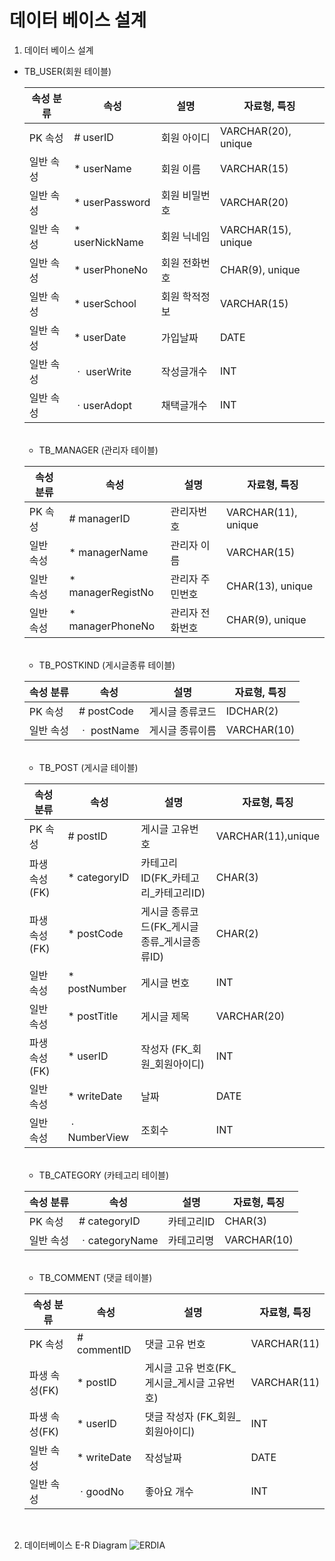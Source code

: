 # 데이터 베이스 설계

1. 데이터 베이스 설계
- TB_USER(회원 테이블)
    
    속성 분류 | 속성 | 설명 | 자료형, 특징
    --------|------|-----|----|
    PK 속성| # userID | 회원 아이디 | VARCHAR(20), unique
    일반 속성 | * userName | 회원 이름| VARCHAR(15)
    일반 속성 | * userPassword | 회원 비밀번호 | VARCHAR(20)
    일반 속성 | * userNickName | 회원 닉네임 | VARCHAR(15), unique
    일반 속성 | * userPhoneNo | 회원 전화번호 | CHAR(9), unique
    일반 속성 | * userSchool | 회원 학적정보 | VARCHAR(15)
    일반 속성 | * userDate | 가입날짜 | DATE
    일반 속성 |ㆍ userWrite | 작성글개수 | INT
    일반 속성 |ㆍuserAdopt | 채택글개수 | INT

    <br>

    - TB_MANAGER (관리자 테이블)

    속성 분류 | 속성 | 설명 | 자료형, 특징
    --------|------|-----|----|
    PK 속성 | # managerID | 관리자번호 | VARCHAR(11), unique
    일반 속성 | * managerName | 관리자 이름 | VARCHAR(15)
    일반 속성 | * managerRegistNo | 관리자 주민번호 | CHAR(13), unique
    일반 속성 | * managerPhoneNo | 관리자 전화번호 | CHAR(9), unique

    <br>

    - TB_POSTKIND (게시글종류 테이블)

    속성 분류 | 속성 | 설명 | 자료형, 특징
    --------|------|-----|----|
    PK 속성 | # postCode | 게시글 종류코드 | IDCHAR(2)
    일반 속성 | ㆍ postName | 게시글 종류이름 | VARCHAR(10)
    
    <br>

    - TB_POST (게시글 테이블)

    속성 분류 | 속성 | 설명 | 자료형, 특징
    --------|------|-----|----|
    PK 속성 | # postID | 게시글 고유번호 | VARCHAR(11),unique
    파생 속성(FK) | * categoryID | 카테고리 ID(FK_카테고리_카테고리ID) | CHAR(3)
    파생 속성(FK) | * postCode | 게시글 종류코드(FK_게시글종류_게시글종류ID) | CHAR(2)
    일반 속성 | * postNumber | 게시글 번호 | INT
    일반 속성 | * postTitle | 게시글 제목 | VARCHAR(20)
    파생 속성(FK) | * userID | 작성자 (FK_회원_회원아이디) | INT
    일반 속성 | * writeDate | 날짜 | DATE
    일반 속성 |ㆍNumberView | 조회수 | INT 

    <br>

    - TB_CATEGORY (카테고리 테이블)

    속성 분류 | 속성 | 설명 | 자료형, 특징
    --------|------|-----|----|
    PK 속성 | # categoryID | 카테고리ID | CHAR(3)
    일반 속성 | ㆍcategoryName | 카테고리명 | VARCHAR(10)

    <br>

    - TB_COMMENT (댓글 테이블)

    속성 분류 | 속성 | 설명 | 자료형, 특징
    --------|------|-----|----|
    PK 속성 | # commentID | 댓글 고유 번호 | VARCHAR(11) 
    파생 속성(FK) | * postID | 게시글 고유 번호(FK_게시글_게시글 고유번호) | VARCHAR(11)
    파생 속성(FK) | * userID | 댓글 작성자 (FK_회원_회원아이디) | INT
    일반 속성 | * writeDate | 작성날짜 | DATE
    일반 속성 |ㆍgoodNo | 좋아요 개수 | INT

<BR>

2. 데이터베이스 E-R Diagram
![ERDIA](https://user-images.githubusercontent.com/81462623/168567718-b8c3347c-1f2f-4dba-9ec8-3fba115ac89e.png)
